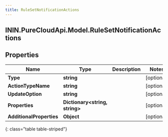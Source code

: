 ```yaml
---
title: RuleSetNotificationActions
---
```

## ININ.PureCloudApi.Model.RuleSetNotificationActions

## Properties

|Name | Type | Description | Notes|
|------------ | ------------- | ------------- | -------------|
| **Type** | **string** |  | [optional] |
| **ActionTypeName** | **string** |  | [optional] |
| **UpdateOption** | **string** |  | [optional] |
| **Properties** | **Dictionary&lt;string, string&gt;** |  | [optional] |
| **AdditionalProperties** | **Object** |  | [optional] |
{: class="table table-striped"}


